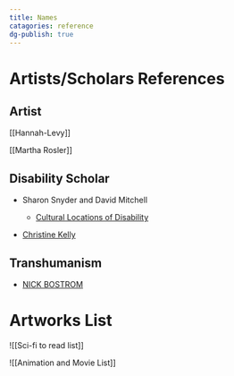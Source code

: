 ```yaml
---
title: Names
catagories: reference
dg-publish: true
---
```


# Artists/Scholars References

## Artist
 [[Hannah-Levy]] 
 
[[Martha Rosler]]
## Disability Scholar

+ Sharon Snyder and David Mitchell
    + [Cultural Locations of Disability](https://press.uchicago.edu/ucp/books/book/chicago/C/bo3533856.html)

+ [Christine Kelly](https://dfresearch.ca/christinekelly/)

## Transhumanism

+ [NICK BOSTROM](https://nickbostrom.com/ethics/values)

# Artworks List

![[Sci-fi to read list]]

![[Animation and Movie List]]